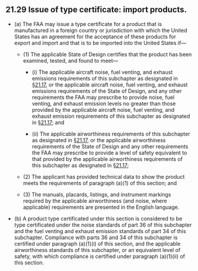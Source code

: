 ## 21.29   Issue of type certificate: import products.

- (a) The FAA may issue a type certificate for a product that is manufactured in a foreign country or jurisdiction with which the United States has an agreement for the acceptance of these products for export and import and that is to be imported into the United States if—

	+ (1) The applicable State of Design certifies that the product has been examined, tested, and found to meet—

		* (i) The applicable aircraft noise, fuel venting, and exhaust emissions requirements of this subchapter as designated in [§21.17](17.md), or the applicable aircraft noise, fuel venting, and exhaust emissions requirements of the State of Design, and any other requirements the FAA may prescribe to provide noise, fuel venting, and exhaust emission levels no greater than those provided by the applicable aircraft noise, fuel venting, and exhaust emission requirements of this subchapter as designated in [§21.17](17.md); and

		* (ii) The applicable airworthiness requirements of this subchapter as designated in [§21.17](17.md), or the applicable airworthiness requirements of the State of Design and any other requirements the FAA may prescribe to provide a level of safety equivalent to that provided by the applicable airworthiness requirements of this subchapter as designated in [§21.17](17.md);

	+ (2) The applicant has provided technical data to show the product meets the requirements of paragraph (a)(1) of this section; and

	+ (3) The manuals, placards, listings, and instrument markings required by the applicable airworthiness (and noise, where applicable) requirements are presented in the English language.

- (b) A product type certificated under this section is considered to be type certificated under the noise standards of part 36 of this subchapter and the fuel venting and exhaust emission standards of part 34 of this subchapter. Compliance with parts 36 and 34 of this subchapter is certified under paragraph (a)(1)(i) of this section, and the applicable airworthiness standards of this subchapter, or an equivalent level of safety, with which compliance is certified under paragraph (a)(1)(ii) of this section.